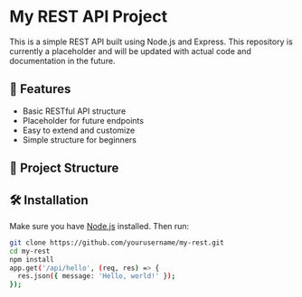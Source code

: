 # My REST API Project

This is a simple REST API built using Node.js and Express. This repository is currently a placeholder and will be updated with actual code and documentation in the future.

## 🚀 Features

- Basic RESTful API structure
- Placeholder for future endpoints
- Easy to extend and customize
- Simple structure for beginners

## 📁 Project Structure


## 🛠️ Installation

Make sure you have [Node.js](https://nodejs.org/) installed. Then run:

```bash
git clone https://github.com/yourusername/my-rest.git
cd my-rest
npm install
app.get('/api/hello', (req, res) => {
  res.json({ message: 'Hello, world!' });
});
